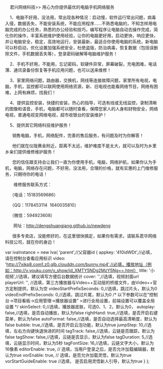    君兴网络科技>> 用心为你提供最优的电脑手机网络服务

    1、电脑不好用，没法用，常出现各种情况：启动慢，软件运行常出问题，病毒入侵，数据丢失，不能安装系统，不能应用程序……不熟悉电脑的，不知怎样用电脑完成的办公任务，熟悉的办公经验和技巧，编写程序让电脑自动去操作完成，简化你的操作，丰富系统维护使用经验，让你的电脑更好用，启动更快，响应更快，并让电脑安全，稳定，高效地运行，安装最新，最适合你使用电脑的系统，新电脑可以秒启动，优化设置加强系统安全，杜绝盗版，防治病毒，恢复数据（包括误删除文件，手机数据丢失等），登录密码破解等电脑维护服务！

    2、手机不好用，不能用，忘记密码，软硬件异常，屏幕破裂，充电困难，电话薄、通讯录备份恢复等手机应用问题，也可以送来维修！

    3、家里网络问题，路由器，交换机，网线等连接故障问题，家里所有电视，电脑，手机，监控都可以联网使用网络资源，新、旧电视也能看网络节目，网络有困难，上网有麻烦，找我们！

    4、提供监控安装，快捷的安装，热心的指导，可选有线或无线监控，录制清晰的图像和语音，手机，电脑都可以随时查看，保障您家人的人身和财物安全，网络电视，普通电视变网络电视，超市收银台的安装维护！

    5、提供其它网络科技维护服务！

      销售电脑，手机，网络配件，完善的售后服务，有问题及时为你解答！

      他们就在仪陇赛金附近，距离不太远，维护难度不是太大，就可以及时为乡里乡亲们提供维修维护服务！

      您的信任跟支持会让我们一直为你使用手机，电脑，网络护航，如果你认为手机，电脑，网络存在问题，不好用，没法用，合理的价格，就有实惠的上门维修服务，只期待你的电话！

　　维修服务联系方式：

    （电话：15183569686）

    （QQ：1178453114  1640035810）

    （微信：594923608）

       网址：http://dengshuangjang.github.io/newdeng

      很多专卖店，没能修好的，在这里很快搞定，如果你有需求，请联系君华网络科技公司，就在你的身边！


<script type="text/javascript" src="//cytroncdn.videojj.com/latest/cytron.core.js"></script>

var ivaInstance = new Iva(
 'parent',//父容器id
 {
   appkey: '410idWDt',//必填，请在控制台查看应用标识
   video: 'http://7xikp8.com1.z0.glb.clouddn.com/bunny.mp4',//必填，播放地址（例如：http://v.youku.com/v_show/id_XMTY5NDg2MzY5Ng==.html）
   title: '小视频',//选填，建议填写方便后台数据统计
   cover: '',//选填，视频封面url
   playerUrl: '', //选填，第三方播放器与Video++互动层的桥接文件，由Video++官方定制提供，默认为空
   videoStartPrefixSeconds: 0,//选填，跳过片头，默认为0
   videoEndPrefixSeconds: 0,//选填，跳过片尾，默认为0
   /* 以下参数可以在“控制台->项目看板->应用管理->播放器设置” >进行全局设置，前端设置可以覆盖全局设置 */
   skinSelect: 0,//选填，播放器皮肤，可选0、1、2，默认为0，
   autoplay: false,//选填，是否自动播放，默认为false
   rightHand: true,//选填，是否开启右键菜单，默认为false
   autoFormat: false,//选填，是否自动选择最高清晰度，默认为false
   bubble: true,//选填，是否开启云泡功能，默认为true
   jumpStep: 10,//选填，左右方向键快退快进的时间
   tagTrack: false,//选填，云链是否跟踪，默认为false
   tagShow: false,//选填，云链是否显示，默认为false
   tagDuration: 5,//选填，云链显示时间，默认为5秒
   tagFontSize: 16,//选填，云链文字大小，默认为16像素
   editorEnable: true, // 选填，当用户登录之后，是否允许加载编辑器，默认为true
   vorEnable: true, // 选填，是否允许加载灵悟，默认为true
   vorStartGuideEnable: true //选填， 是否启用灵悟新人引导，默认为true
 }
);
